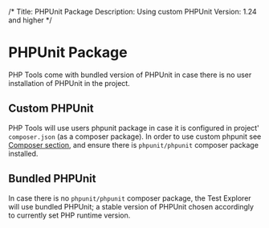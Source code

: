 /*
Title: PHPUnit Package
Description: Using custom PHPUnit
Version: 1.24 and higher
*/

# PHPUnit Package

PHP Tools come with bundled version of PHPUnit in case there is no user installation of PHPUnit in the project.

## Custom PHPUnit

PHP Tools will use users phpunit package in case it is configured in project' `composer.json` (as a composer package). In order to use custom phpunit see [Composer section](../project/composer), and ensure there is `phpunit/phpunit` composer package installed.

## Bundled PHPUnit

In case there is no `phpunit/phpunit` composer package, the Test Explorer will use bundled PHPUnit; a stable version of PHPUnit chosen accordingly to currently set PHP runtime version.
